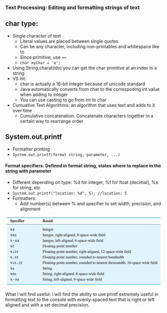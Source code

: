 ### Text Processing: Editing and formatting strings of text
## char type:
- Single character of text
	- Literal values are placed between single quotes
	- Can be any character, including non-printables and whitespace like \n
	- Since primitive, use `==`
	- `char myChar = 'a';`
- Using String.charat(idx) you can get the char primitive at an index in a string
- VS int:
	- char is actually a 16-bit integer because of unicode standard
	- Java automatically converts from char to the correspoding int value when adding to integer
	- You can use casting to go from int to char
- Cumuative Text Algorithms: an algorithm that uses text and adds to it over time
	- Cumulative concatenation: Concatenate characters together in a certain way to rearrange order
## System.out.printf
- Formatter printing
- `System.out.printf(format string, parameter, ...)`
#### Format specifiers: Defined in format string, states where to replace in the string with parameter
- Different depending on type: %d for integer, %f for float (decimal), %s for string, etc
- `System.out.printf("location: %d", 5); //location: 5`
- Formatters:
	- Add number(s) between % and specifier to set width, precision, and alignment

![Screen Shot 2021-03-06 at 1.14.41 PM.png](../../_resources/Screen%20Shot%202021-03-06%20at%201.14.41%20PM.png)

What I will find useful: I will find the ability to use printf extremely useful in formatting text to the console with evenly-spaced text that is right or left aligned and with a set decimal precision. 